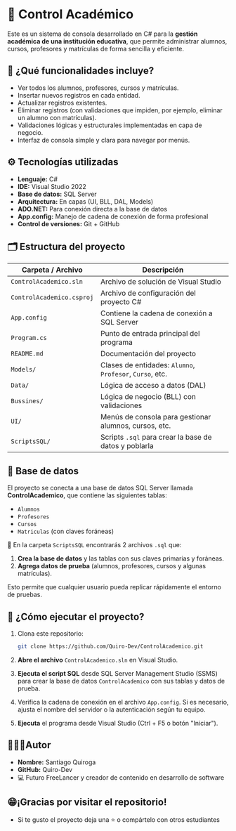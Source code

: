 # 📘 Control Académico

Este es un sistema de consola desarrollado en C# para la **gestión académica de una institución educativa**, que permite administrar alumnos, cursos, profesores y matrículas de forma sencilla y eficiente.

## 🧠 ¿Qué funcionalidades incluye?

- Ver todos los alumnos, profesores, cursos y matrículas.
- Insertar nuevos registros en cada entidad.
- Actualizar registros existentes.
- Eliminar registros (con validaciones que impiden, por ejemplo, eliminar un alumno con matrículas).
- Validaciones lógicas y estructurales implementadas en capa de negocio.
- Interfaz de consola simple y clara para navegar por menús.

## ⚙️ Tecnologías utilizadas

- **Lenguaje:** C#
- **IDE:** Visual Studio 2022
- **Base de datos:** SQL Server
- **Arquitectura:** En capas (UI, BLL, DAL, Models)
- **ADO.NET:** Para conexión directa a la base de datos
- **App.config:** Manejo de cadena de conexión de forma profesional
- **Control de versiones:** Git + GitHub

## 🗂️ Estructura del proyecto

| Carpeta / Archivo           | Descripción                                                   |
|----------------------------|---------------------------------------------------------------|
| `ControlAcademico.sln`     | Archivo de solución de Visual Studio                          |
| `ControlAcademico.csproj`  | Archivo de configuración del proyecto C#                      |
| `App.config`               | Contiene la cadena de conexión a SQL Server                   |
| `Program.cs`               | Punto de entrada principal del programa                       |
| `README.md`                | Documentación del proyecto                                    |
| `Models/`                  | Clases de entidades: `Alumno`, `Profesor`, `Curso`, etc.      |
| `Data/`                    | Lógica de acceso a datos (DAL)                                |
| `Bussines/`                | Lógica de negocio (BLL) con validaciones                      |
| `UI/`                      | Menús de consola para gestionar alumnos, cursos, etc.         |
| `ScriptsSQL/`              | Scripts `.sql` para crear la base de datos y poblarla         |



## 🧩 Base de datos

El proyecto se conecta a una base de datos SQL Server llamada **ControlAcademico**, que contiene las siguientes tablas:

- `Alumnos`
- `Profesores`
- `Cursos`
- `Matriculas` (con claves foráneas)

🔧 En la carpeta `ScriptsSQL` encontrarás 2 archivos `.sql` que:

1. **Crea la base de datos** y las tablas con sus claves primarias y foráneas.
2. **Agrega datos de prueba** (alumnos, profesores, cursos y algunas matrículas).

Esto permite que cualquier usuario pueda replicar rápidamente el entorno de pruebas.

## 🚀 ¿Cómo ejecutar el proyecto?

1. Clona este repositorio:
   ```bash
   git clone https://github.com/Quiro-Dev/ControlAcademico.git
2. **Abre el archivo** `ControlAcademico.sln` en Visual Studio.

3. **Ejecuta el script SQL** desde SQL Server Management Studio (SSMS) para crear la base de datos `ControlAcademico` con sus tablas y datos de prueba.

4. Verifica la cadena de conexión en el archivo `App.config`. Si es necesario, ajusta el nombre del servidor o la autenticación según tu equipo.

5. **Ejecuta** el programa desde Visual Studio (Ctrl + F5 o botón "Iniciar").

## 👨🏻‍💻Autor
- **Nombre:** Santiago Quiroga
- **GitHub:** Quiro-Dev
- 💻 Futuro FreeLancer y creador de contenido en desarrollo de software

## 😁¡Gracias por visitar el repositorio!
- Si te gusto el proyecto deja una ⭐ o compártelo con otros estudiantes
